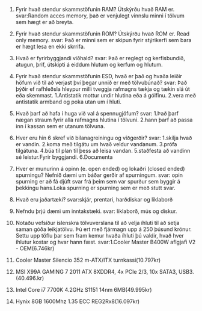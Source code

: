 1. Fyrir hvað stendur skammstöfunin RAM? Útskýrðu hvað RAM er.
svar:Random acces memory, það er venjulegt vinnslu minni í tölvum sem hægt er að breyta.

2. Fyrir hvað stendur skammstöfunin ROM? Útskýrðu hvað ROM er.
Read only memory. 
svar: Það er minni sem er skipun fyrir stýrikerfi sem bara er hægt lesa en ekki skrrifa.

3. Hvað er fyrirbyggjandi viðhald?
svar: Það er reglegt og kerfisbundið, atugun, þrif, útskipti á eiddum hlutum og kerfum og hlutum.

4. Fyrir hvað stendur skammstöfunin ESD, hvað er það og hvaða leiðir höfum við til að
verjast því þegar unnið er með tölvubúnað?
svar: Það þýðir ef rafhleðsla hleypur milli tveggja rafmagns tækja og tækin slá út eða skemmast. 1.Antistatik mottur undir hlutina eða á gólfinu.
2.vera með antistatik armband og  poka utan um í hluti.

5. Hvað þarf að hafa í huga við val á spennugjöfum?
svar: 1.Það þarf nægan straum fyrir alla rafmagns hlutina í tölvuni.
2.hann þarf að passa inn í kassan sem er utanum tölvuna. 

6. Hver eru hin 6 skref við bilanagreiningu og viðgerðir?
svar: 1.skilja hvað er vandin.
	  2.koma með tilgátu um hvað veldur vandanum.
	  3.prófa tilgátuna.
	  4.búa til plan til þess að leisa vandan.
	  5.staðfesta að vandinn sé leistur.Fyrir byggjandi.
	  6.Documenta


7. Hver er munurinn á opinn (e. open ended) og lokaðri (closed ended) spurningu?
Nefnið dæmi um báðar gerðir af spurningum.
svar: opin spurning er að fá djúft svar frá þeim sem var spurður sem byggir á þekkingu hans.Loka spurning er spurning sem er með stutt svar.

8. Hvað eru jaðartæki?
svar:skjár, prentari, harðdiskar og liklaborð

9. Nefndu þrjú dæmi um inntakstæki.
svar: liklaborð, mús og diskur.

10. Notaðu vefsíður íslenskra tölvuverslana til að velja íhluti til að setja saman góða
leikjatölvu. Þú ert með fjármagn upp á 250 þúsund krónur. Settu upp töflu þar sem
fram kemur hvaða íhluti þú valdir, hvað hver íhlutur kostar og hvar hann fæst.
svar:1.Cooler Master B400W aflgjafi V2 - OEM(6.746kr)
2. Cooler Master Silencio 352 m-ATX/ITX turnkassi(10.797kr)
3. MSI X99A GAMING 7 2011 ATX 8XDDR4, 4x PCIe 2/3, 10x SATA3, USB3.(40.496.kr)
4. Intel Core i7 7700K 4.2GHz S1151 14nm 6MB(49.995kr)
5. Hynix 8GB 1600Mhz 1.35 ECC REG2Rx8(16.097kr)